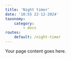 ```yaml
---
title: 'Night timer'
date: '10:55 22-12-2024'
taxonomy:
    category:
        - docs
routes:
    default: /night-timer
---
```


Your page content goes here.